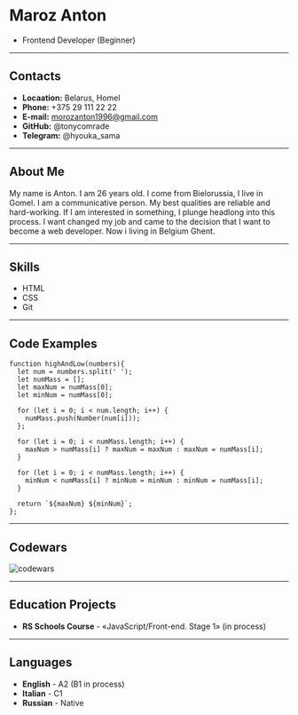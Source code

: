 # Maroz Anton
- Frontend Developer (Beginner)

---
## Contacts
- **Locaation:** Belarus, Homel
- **Phone:** +375 29 111 22 22
- **E-mail:** <morozanton1996@gmail.com>
- **GitHub:** @tonycomrade
- **Telegram:** @hyouka_sama
---  
## About Me
My name is Anton. I am 26 years old. I come from Bielorussia, I live in Gomel. I am a communicative person. My best qualities are reliable and hard-working. If I am interested in something, I plunge headlong into this process. I want changed my job and came to the decision that I want to become a web developer. Now i living in Belgium Ghent.

---
## Skills
- HTML
- CSS
- Git
  
---  
## Code Examples
```
function highAndLow(numbers){
  let num = numbers.split(' ');
  let numMass = []; 
  let maxNum = numMass[0];
  let minNum = numMass[0];
  
  for (let i = 0; i < num.length; i++) {
    numMass.push(Number(num[i]));
  };
  
  for (let i = 0; i < numMass.length; i++) {
    maxNum > numMass[i] ? maxNum = maxNum : maxNum = numMass[i];
  } 
  
  for (let i = 0; i < numMass.length; i++) {
    minNum < numMass[i] ? minNum = minNum : minNum = numMass[i];
  } 
  
  return `${maxNum} ${minNum}`;
};
```
---
## Codewars
![codewars](https://www.codewars.com/users/tonycomrade/badges/large)

---
## Education Projects
- **RS Schools Course** - «JavaScript/Front-end. Stage 1» (in process)

---    
## Languages
- **English** - A2 (B1 in process)
- **Italian** - C1
- **Russian** - Native 